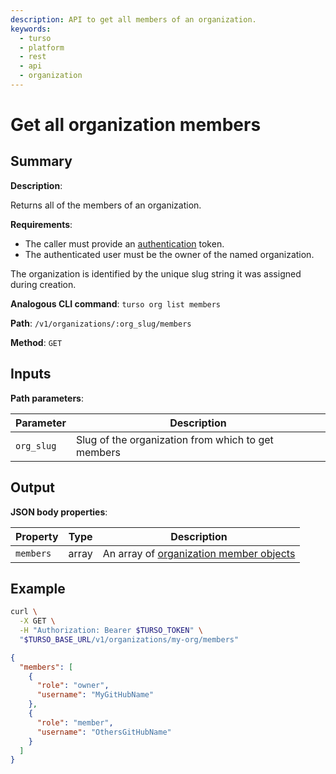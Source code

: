 ```yaml
---
description: API to get all members of an organization.
keywords:
  - turso
  - platform
  - rest
  - api
  - organization
---
```


# Get all organization members

## Summary

**Description**:

Returns all of the members of an organization.

**Requirements**:

- The caller must provide an [authentication] token.
- The authenticated user must be the owner of the named organization.

The organization is identified by the unique slug string it was assigned during
creation.

**Analogous CLI command**: `turso org list members`

**Path**: `/v1/organizations/:org_slug/members`

**Method**: `GET`

## Inputs

**Path parameters**:

| Parameter | Description |
| --- | --- |
| `org_slug`| Slug of the organization from which to get members |

## Output

**JSON body properties**:

| Property | Type | Description |
| --- | --- | --- |
| `members` | array | An array of [organization member objects] |

## Example

```bash
curl \
  -X GET \
  -H "Authorization: Bearer $TURSO_TOKEN" \
  "$TURSO_BASE_URL/v1/organizations/my-org/members"
```

```json
{
  "members": [
    {
      "role": "owner",
      "username": "MyGitHubName"
    },
    {
      "role": "member",
      "username": "OthersGitHubName"
    }
  ]
}
```


[authentication]: /reference/platform-rest-api/#authentication
[organization member objects]: /reference/platform-rest-api/organization#organization-member-object
